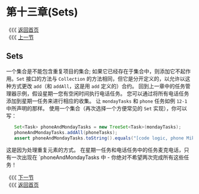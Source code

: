 # 第十三章\(Sets\)

《《《 [返回首页](../../)   
 《《《 [上一节](../di-shi-er-zhang-ji-he-jie-kou/12.3-ji-he-gou-zao-han-shu.md)

## Sets

一个集合是不能包含重复项目的集合; 如果它已经存在于集合中，则添加它不起作用。`Set` 接口的方法与 `Collection` 的方法相同，但它是分开定义的，以允许以这种方式更改 `add`（和 `addAll`，这是用 `add` 定义的）合约。 回到上一章中的任务管理器示例，假设星期一您有空闲时间执行电话任务。 您可以通过将所有电话任务添加到星期一任务来进行相应的收集。 让 `mondayTasks` 和 `phone` 任务如例 `12-1` 中所声明的那样。 使用一个集合（再次选择一个方便常见的 `Set` 实现），你可以写：

```java
   Set<Task> phoneAndMondayTasks = new TreeSet<Task>(mondayTasks);
   phoneAndMondayTasks.addAll(phoneTasks);
   assert phoneAndMondayTasks.toString().equals("[code logic, phone Mike, phone Paul]");
```

这是因为处理重复元素的方式。 在星期一任务和电话任务中的任务麦克电话，只有一次出现在 \`phoneAndMondayTasks 中 - 你绝对不希望两次完成所有这些任务！

《《《 [下一节](13.1-shi-xian-set.md)   
 《《《 [返回首页](../../)

